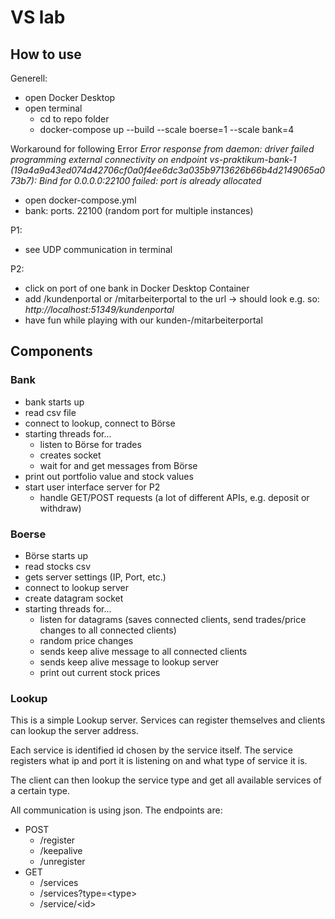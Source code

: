 # VS lab

## How to use

Generell:
- open Docker Desktop
- open terminal
 	- cd to repo folder
 	- docker-compose up --build --scale boerse=1 --scale bank=4

Workaround for following Error *Error response from daemon: driver failed programming external connectivity on endpoint vs-praktikum-bank-1 (19a4a9a43ed074d42706cf0a0f4ee6dc3a035b9713626b66b4d2149065a073b7): Bind for 0.0.0.0:22100 failed: port is already allocated*
- open docker-compose.yml
- bank: ports. 22100 (random port for multiple instances)

P1:
- see UDP communication in terminal

P2:
- click on port of one bank in Docker Desktop Container
- add /kundenportal or /mitarbeiterportal to the url -> should look e.g. so: *http://localhost:51349/kundenportal*
- have fun while playing with our kunden-/mitarbeiterportal

## Components

### Bank

- bank starts up
- read csv file
- connect to lookup, connect to Börse
- starting threads for...
  - listen to Börse for trades
   - creates socket
   - wait for and get messages from Börse
 - print out portfolio value and stock values
 - start user interface server for P2
   - handle GET/POST requests (a lot of different APIs, e.g. deposit or withdraw)

### Boerse

- Börse starts up
- read stocks csv
- gets server settings (IP, Port, etc.)
- connect to lookup server
- create datagram socket
- starting threads for...
  - listen for datagrams (saves connected clients, send trades/price changes to all connected clients)
  - random price changes
  - sends keep alive message to all connected clients
  - sends keep alive message to lookup server
  - print out current stock prices

### Lookup

This is a simple Lookup server. Services can register themselves and clients can lookup the server address.

Each service is identified id chosen by the service itself. The service registers what ip and port it is listening on and what type of service it is.

The client can then lookup the service type and get all available services of a certain type.

All communication is using json. The endpoints are:

- POST	
	- /register
    - /keepalive
	- /unregister
- GET	
	- /services
	- /services?type=\<type\>
	- /service/\<id\>

